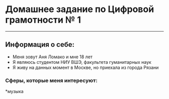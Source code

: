 # Домашнее задание по Цифровой грамотности № 1
* * *

## Информация о себе:
* Меня зовут Аня Ломако и мне 18 лет
* Я являюсь студентом  НИУ ВШЭ, факультета гуманитарных наук
* Я живу на данных момент в Москве, но приехала из города Рязани
### Сферы, которые меня интересуют:
\*музыка
